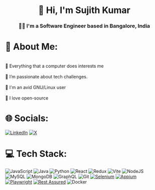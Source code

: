 <h1 align="center">👋 Hi, I'm Sujith Kumar</h1>
<h3 align="center">👨‍💻 I'm a Software Engineer based in Bangalore, India</h3>

# 💫 About Me:
<br>🌟 Everything that a computer does interests me<br><br>🔧 I’m passionate about tech challenges.<br><br>🐧 I'm an avid GNU/Linux user<br><br>💖 I love open-source


# 🌐 Socials:
[![LinkedIn](https://img.shields.io/badge/LinkedIn-%230077B5.svg?logo=linkedin&logoColor=white)](https://linkedin.com/in/sujith-kumar-pendem) [![X](https://img.shields.io/badge/X-black.svg?logo=X&logoColor=white)](https://x.com/sujith_social) 

# 💻 Tech Stack:
![JavaScript](https://img.shields.io/badge/javascript-%23323330.svg?style=for-the-badge&logo=javascript&logoColor=%23F7DF1E) ![Java](https://img.shields.io/badge/java-%23ED8B00.svg?style=for-the-badge&logo=openjdk&logoColor=white) ![Python](https://img.shields.io/badge/python-3670A0?style=for-the-badge&logo=python&logoColor=ffdd54)  ![React](https://img.shields.io/badge/react-%2320232a.svg?style=for-the-badge&logo=react&logoColor=%2361DAFB) ![Redux](https://img.shields.io/badge/redux-%23593d88.svg?style=for-the-badge&logo=redux&logoColor=white) ![Vite](https://img.shields.io/badge/vite-%23646CFF.svg?style=for-the-badge&logo=vite&logoColor=white) ![NodeJS](https://img.shields.io/badge/node.js-6DA55F?style=for-the-badge&logo=node.js&logoColor=white) ![MySQL](https://img.shields.io/badge/mysql-4479A1.svg?style=for-the-badge&logo=mysql&logoColor=white) ![MongoDB](https://img.shields.io/badge/MongoDB-%234ea94b.svg?style=for-the-badge&logo=mongodb&logoColor=white) ![GraphQL](https://img.shields.io/badge/-GraphQL-E10098?style=for-the-badge&logo=graphql&logoColor=white) ![Git](https://img.shields.io/badge/git-%23F05033.svg?style=for-the-badge&logo=git&logoColor=white)
[![Selenium](https://img.shields.io/badge/-Selenium-43B02A?style=for-the-badge&logo=selenium&logoColor=white)](https://www.selenium.dev/)
[![Appium](https://img.shields.io/badge/-Appium-9B34D2?style=for-the-badge&logo=appium&logoColor=white)](https://appium.io/)
[![Playwright](https://img.shields.io/badge/-Playwright-2EAD33?style=for-the-badge&logo=playwright&logoColor=white)](https://playwright.dev/)
[![Rest Assured](https://img.shields.io/badge/-Rest%20Assured-3B4155?style=for-the-badge&logo=rest-assured&logoColor=white)](https://rest-assured.io/)
![Docker](https://img.shields.io/badge/docker-%230db7ed.svg?style=for-the-badge&logo=docker&logoColor=white) 
